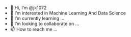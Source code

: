 - 👋 Hi, I’m @jk1072
- 👀 I’m interested in Machine Learning And Data Science
- 🌱 I’m currently learning ...
- 💞️ I’m looking to collaborate on ...
- 📫 How to reach me ...

<!---
jk1072/jk1072 is a ✨ special ✨ repository because its `README.md` (this file) appears on your GitHub profile.
You can click the Preview link to take a look at your changes.
--->
